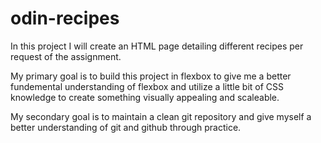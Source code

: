 # odin-recipes

In this project I will create an HTML page detailing different recipes per request of the assignment. 

My primary goal is to build this project in flexbox to give me a better fundemental understanding of flexbox and utilize a little bit of CSS knowledge to create something visually appealing and scaleable.

My secondary goal is to maintain a clean git repository and give myself a better understanding of git and github through practice.